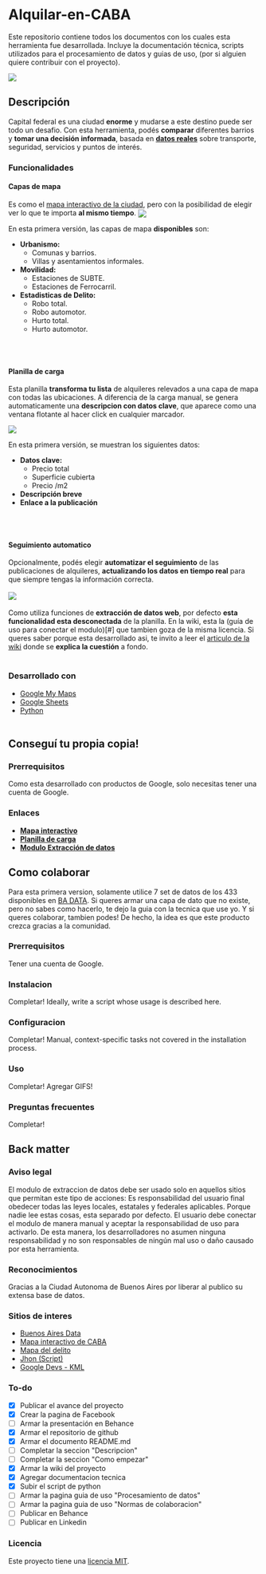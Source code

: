 # Alquilar-en-CABA
Este repositorio contiene todos los documentos con los cuales esta herramienta fue desarrollada. Incluye la documentación técnica, scripts utilizados para el procesamiento de datos y guias de uso, (por si alguien quiere contribuir con el proyecto).

<img align="center" src="https://github.com/TadeoRiganti/Alquilar-en-CABA/blob/main/kit-de-prensa/gh-banner-readme.png">

## Descripción

Capital federal es una ciudad **enorme** y mudarse a este destino puede ser todo un desafio. 
Con esta herramienta, podés **comparar** diferentes barrios y **tomar una decisión informada**, basada en [**datos reales**]((https://data.buenosaires.gob.ar/dataset/)) sobre transporte, seguridad, servicios y puntos de interés.

### Funcionalidades

#### Capas de mapa

Es como el [mapa interactivo de la ciudad](https://mapa.buenosaires.gob.ar/), pero con la posibilidad de elegir ver lo que te importa **al mismo tiempo**.
<img align="center" src="https://github.com/TadeoRiganti/Alquilar-en-CABA/blob/main/kit-de-prensa/Infografias/infografia-capas-de-mapa.png">

En esta primera versión, las capas de mapa **disponibles** son:
  - **Urbanismo:**
    - Comunas y barrios.
    - Villas y asentamientos informales.
  - **Movilidad:**
    - Estaciones de SUBTE.
    - Estaciones de Ferrocarril.
  - **Estadisticas de Delito:**
    - Robo total.
    - Robo automotor.
    - Hurto total.
    - Hurto automotor.

<br><br>  
#### Planilla de carga

Esta planilla **transforma tu lista** de alquileres relevados a una capa de mapa con todas las ubicaciones.
A diferencia de la carga manual, se genera automaticamente una **descripcion con datos clave**, que aparece como una ventana flotante al hacer click en cualquier marcador.

<img align="center" src="https://github.com/TadeoRiganti/Alquilar-en-CABA/blob/main/kit-de-prensa/Infografias/infografia-planilla-mapa.png">

En esta primera versión, se muestran los siguientes datos:
- **Datos clave:**
    - Precio total
    - Superficie cubierta
    - Precio /m2
- **Descripción breve**
- **Enlace a la publicación**


<br><br>
#### Seguimiento automatico

Opcionalmente, podés elegir **automatizar el seguimiento** de las publicaciones de alquileres, **actualizando los datos en tiempo real** para que siempre tengas la información correcta.
<br><br>
<img align="center" src="https://github.com/TadeoRiganti/Alquilar-en-CABA/blob/main/kit-de-prensa/Cliparts/gif-carga-automatica.gif">
<br><br>
Como utiliza funciones de **extracción de datos web**, por defecto **esta funcionalidad esta desconectada** de la planilla. 
En la wiki, esta la (guía de uso para conectar el modulo)[#] que tambien goza de la misma licencia.
Si queres saber porque esta desarrollado asi, te invito a leer el [articulo de la wiki](https://github.com/TadeoRiganti/Alquilar-en-CABA/wiki/Planilla-de-carga#modulo-de-extraccion-de-datos) donde se **explica la cuestión** a fondo. 
<br><br>
### Desarrollado con

- [Google My Maps](https://github.com/TadeoRiganti/Alquilar-en-CABA/wiki/My-Maps-%E2%80%90-Implementacion)
- [Google Sheets](https://github.com/TadeoRiganti/Alquilar-en-CABA/wiki/Sheets-%E2%80%90-Implementacion)
- [Python](https://github.com/TadeoRiganti/Alquilar-en-CABA/wiki/Python-Script-%E2%80%90-Conversi%C3%B3n-CSV%E2%80%90KML)
<br><br>
## Conseguí tu propia copia!

### Prerrequisitos

Como esta desarrollado con productos de Google, solo necesitas tener una cuenta de Google.

### Enlaces

- [**Mapa interactivo**](https://github.com/TadeoRiganti/Alquilar-en-CABA/wiki/Obtener-una-copia-%E2%80%90-Alquila-en-CABA)
- [**Planilla de carga**](https://docs.google.com/spreadsheets/d/1n8KmH8Q9s2Fp96RFHQW84AAExconjnvSWJ40BhUe-6I/copy)
- [**Modulo Extracción de datos**](https://github.com/TadeoRiganti/Alquilar-en-CABA/wiki/Guia-de-instalacion-%E2%80%90-Seguimiento-automatico)


## Como colaborar

Para esta primera version, solamente utilice 7 set de datos de los 433 disponibles en [BA DATA](https://data.buenosaires.gob.ar/).
Si queres armar una capa de dato que no existe, pero no sabes como hacerlo, te dejo la guia con la tecnica que use yo.
Y si queres colaborar, tambien podes! De hecho, la idea es que este producto crezca gracias a la comunidad.

### Prerrequisitos

Tener una cuenta de Google.

### Instalacion

Completar! Ideally, write a script whose usage is described here.

### Configuracion

Completar! Manual, context-specific tasks not covered in the installation process.

### Uso

Completar! Agregar GIFS!

### Preguntas frecuentes

Completar!

## Back matter

### Aviso legal

El modulo de extraccion de datos debe ser usado solo en aquellos sitios que permitan este tipo de acciones: 
Es responsabilidad del usuario final obedecer todas las leyes locales, estatales y federales aplicables.
Porque nadie lee estas cosas, esta separado por defecto. El usuario debe conectar el modulo de manera manual y aceptar la responsabilidad de uso para activarlo.
De esta manera, los desarrolladores no asumen ninguna responsabilidad y no son responsables de ningún mal uso o daño causado por esta herramienta.


### Reconocimientos

Gracias a la Ciudad Autonoma de Buenos Aires por liberar al publico su extensa base de datos. 

### Sitios de interes

- [Buenos Aires Data](https://gist.github.com/DomPizzie/7a5ff55ffa9081f2de27c315f5018afc)
- [Mapa interactivo de CABA](https://gist.github.com/PurpleBooth/109311bb0361f32d87a2)
- [Mapa del delito](https://gist.github.com/fvcproductions/1bfc2d4aecb01a834b46)
- [Jhon (Script)](https://github.com/me-and-company/readme-template)
- [Google Devs - KML](https://github.com/me-and-company/readme-template)

### To-do

- [x] Publicar el avance del proyecto
- [x] Crear la pagina de Facebook
- [ ] Armar la presentación en Behance
- [x] Armar el repositorio de github
- [x] Armar el documento README.md
- [ ] Completar la seccion "Descripcion"
- [ ] Completar la seccion "Como empezar"
- [x] Armar la wiki del proyecto
- [x] Agregar documentacion tecnica
- [x] Subir el script de python
- [ ] Armar la pagina guia de uso "Procesamiento de datos"
- [ ] Armar la pagina guia de uso "Normas de colaboracion"
- [ ] Publicar en Behance
- [ ] Publicar en Linkedin

### Licencia

Este proyecto tiene una [licencia MIT](LICENSE.md).
